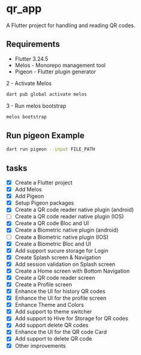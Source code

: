 # qr_app

A Flutter project for handling and reading QR codes.

## Requirements
- Flutter 3.24.5
- Melos - Monorepo management tool
- Pigeon - Flutter plugin generator

2 - Activate Melos
```bash
dart pub global activate melos 
```
3 - Run melos bootstrap
```bash
melos bootstrap
```
## Run pigeon Example
```bash
dart run pigeon --input FILE_PATH
```

## tasks
- [x] Create a Flutter project
- [x] Add Melos
- [x] Add Pigeon
- [x] Setup Pigeon packages
- [x] Create a QR code reader native plugin (android)
- [ ] Create a QR code reader native plugin (IOS)
- [x] Create a QR code Bloc and UI
- [x] Create a Biometric native plugin (android)
- [ ] Create a Biometric native plugin (IOS)
- [x] Create a Biometric Bloc and UI
- [x] Add support sucure storage for Login
- [x] Create Splash screen & Navigation
- [x] Add session validation on Splash screen
- [x] Create a Home screen with Bottom Navigation
- [x] Create a QR code reader screen
- [x] Create a Profile screen
- [x] Enhance the UI for history QR codes
- [x] Enhance the UI for the profile screen
- [x] Enhance Theme and Colors
- [x] Add support to theme switcher
- [x] Add support to Hive for Storage for QR codes
- [x] Add support delete QR codes
- [x] Enhance the UI for the QR code Card
- [x] Add support to delete QR code
- [x] Other improvements
